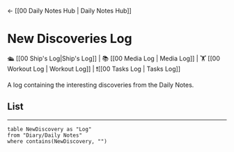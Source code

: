 <- [[00 Daily Notes Hub | Daily Notes Hub]]


# New Discoveries Log
🛳️ [[00 Ship's Log|Ship's Log]] | 📚 [[00 Media Log | Media Log]] | 🏋️ [[00 Workout Log | Workout Log]]  | ❗[[00 Tasks Log | Tasks Log]]

A log containing the interesting discoveries from the Daily Notes.


## List
---
```dataview
table NewDiscovery as "Log"
from "Diary/Daily Notes"
where contains(NewDiscovery, "")
```